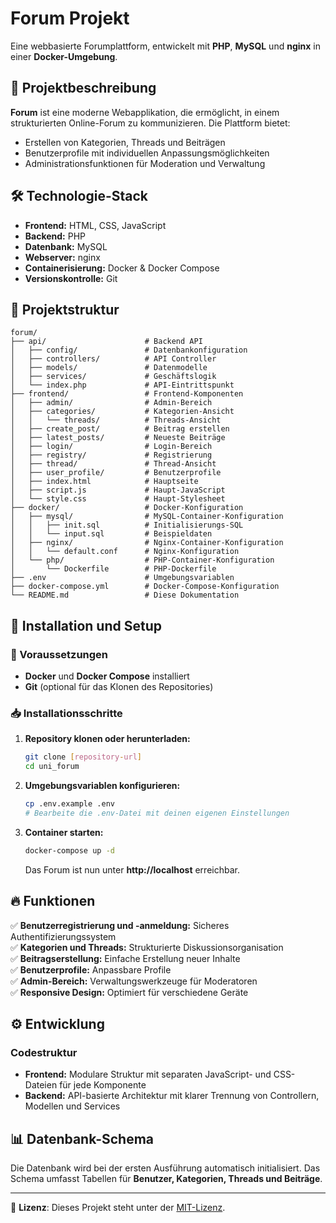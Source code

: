 # Forum Projekt

Eine webbasierte Forumplattform, entwickelt mit **PHP**, **MySQL** und **nginx** in einer **Docker-Umgebung**.

## 📖 Projektbeschreibung

**Forum** ist eine moderne Webapplikation, die ermöglicht, in einem strukturierten Online-Forum zu kommunizieren. Die Plattform bietet:

- Erstellen von Kategorien, Threads und Beiträgen
- Benutzerprofile mit individuellen Anpassungsmöglichkeiten
- Administrationsfunktionen für Moderation und Verwaltung

## 🛠 Technologie-Stack

- **Frontend:** HTML, CSS, JavaScript
- **Backend:** PHP
- **Datenbank:** MySQL
- **Webserver:** nginx
- **Containerisierung:** Docker & Docker Compose
- **Versionskontrolle:** Git

## 📂 Projektstruktur

```plaintext
forum/
├── api/                      # Backend API
│   ├── config/               # Datenbankonfiguration
│   ├── controllers/          # API Controller
│   ├── models/               # Datenmodelle
│   ├── services/             # Geschäftslogik
│   └── index.php             # API-Eintrittspunkt
├── frontend/                 # Frontend-Komponenten
│   ├── admin/                # Admin-Bereich
│   ├── categories/           # Kategorien-Ansicht
│   │   └── threads/          # Threads-Ansicht
│   ├── create_post/          # Beitrag erstellen
│   ├── latest_posts/         # Neueste Beiträge
│   ├── login/                # Login-Bereich
│   ├── registry/             # Registrierung
│   ├── thread/               # Thread-Ansicht
│   ├── user_profile/         # Benutzerprofile
│   ├── index.html            # Hauptseite
│   ├── script.js             # Haupt-JavaScript
│   └── style.css             # Haupt-Stylesheet
├── docker/                   # Docker-Konfiguration
│   ├── mysql/                # MySQL-Container-Konfiguration
│   │   ├── init.sql          # Initialisierungs-SQL
│   │   └── input.sql         # Beispieldaten
│   ├── nginx/                # Nginx-Container-Konfiguration
│   │   └── default.conf      # Nginx-Konfiguration
│   └── php/                  # PHP-Container-Konfiguration
│       └── Dockerfile        # PHP-Dockerfile
├── .env                      # Umgebungsvariablen
├── docker-compose.yml        # Docker-Compose-Konfiguration
└── README.md                 # Diese Dokumentation
```

## 🚀 Installation und Setup

### 🔧 Voraussetzungen

- **Docker** und **Docker Compose** installiert
- **Git** (optional für das Klonen des Repositories)

### 📥 Installationsschritte

1. **Repository klonen oder herunterladen:**
   ```bash
   git clone [repository-url]
   cd uni_forum
   ```

2. **Umgebungsvariablen konfigurieren:**
   ```bash
   cp .env.example .env
   # Bearbeite die .env-Datei mit deinen eigenen Einstellungen
   ```

3. **Container starten:**
   ```bash
   docker-compose up -d
   ```
   Das Forum ist nun unter **http://localhost** erreichbar.

## 🔥 Funktionen

✅ **Benutzerregistrierung und -anmeldung:** Sicheres Authentifizierungssystem  
✅ **Kategorien und Threads:** Strukturierte Diskussionsorganisation  
✅ **Beitragserstellung:** Einfache Erstellung neuer Inhalte  
✅ **Benutzerprofile:** Anpassbare Profile  
✅ **Admin-Bereich:** Verwaltungswerkzeuge für Moderatoren  
✅ **Responsive Design:** Optimiert für verschiedene Geräte  

## ⚙ Entwicklung

### Codestruktur

- **Frontend:** Modulare Struktur mit separaten JavaScript- und CSS-Dateien für jede Komponente
- **Backend:** API-basierte Architektur mit klarer Trennung von Controllern, Modellen und Services

## 📊 Datenbank-Schema

Die Datenbank wird bei der ersten Ausführung automatisch initialisiert. Das Schema umfasst Tabellen für **Benutzer, Kategorien, Threads und Beiträge**.

---

📌 **Lizenz**: Dieses Projekt steht unter der [MIT-Lizenz](LICENSE).